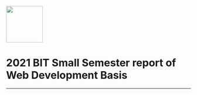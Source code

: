 <img src="https://www.emojidaquan.com/Uploads/image/202105/1621219923545111.gif" width="100" height="100" alt=""/>

# 2021 BIT Small Semester report of Web Development Basis
---
